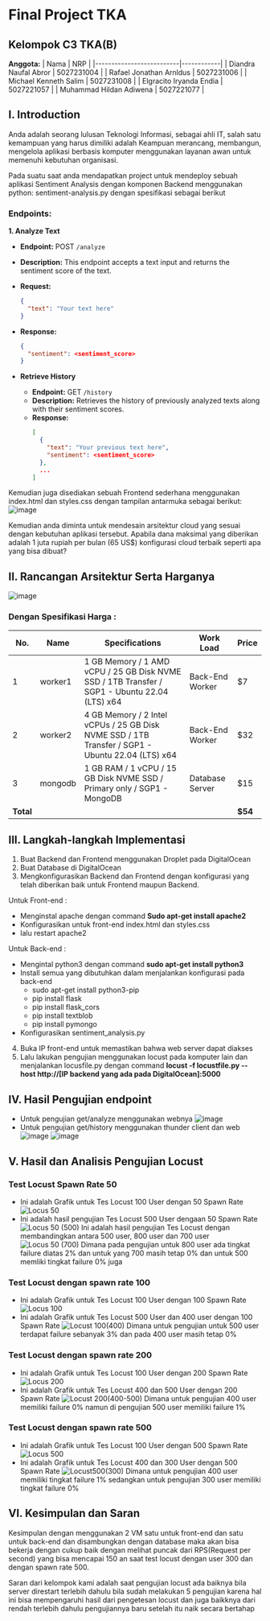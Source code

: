 # Final Project TKA 

## Kelompok C3 TKA(B)

**Anggota:**
| Nama                     | NRP        |
|--------------------------|------------|
| Diandra Naufal Abror     | 5027231004 |
| Rafael Jonathan Arnldus  | 5027231006 |
| Michael Kenneth Salim    | 5027231008 |
| Elgracito Iryanda Endia  | 5027221057 |
| Muhammad Hildan Adiwena  | 5027221077 |

## I. Introduction
Anda adalah seorang lulusan Teknologi Informasi, sebagai ahli IT, salah satu kemampuan yang harus dimiliki adalah Keampuan merancang, membangun, mengelola aplikasi berbasis komputer menggunakan layanan awan untuk memenuhi kebutuhan organisasi.

Pada suatu saat anda mendapatkan project untuk mendeploy sebuah aplikasi Sentiment Analysis dengan komponen Backend menggunakan python: sentiment-analysis.py dengan spesifikasi sebagai berikut 

### Endpoints:
**1. Analyze Text**
  - **Endpoint:** POST `/analyze`
  - **Description:** This endpoint accepts a text input and returns the sentiment score of the text.
  - **Request:**
    ```json
    {
      "text": "Your text here"
    }
    ```
  - **Response:**
    ```json
    {
      "sentiment": <sentiment_score>
    }
    ```

- **Retrieve History**
  - **Endpoint:** GET `/history`
  - **Description:** Retrieves the history of previously analyzed texts along with their sentiment scores.
  - **Response:**
    ```json
    [
      {
        "text": "Your previous text here",
        "sentiment": <sentiment_score>
      },
      ...
    ]
    ```

Kemudian juga disediakan sebuah Frontend sederhana menggunakan index.html dan styles.css dengan tampilan antarmuka sebagai berikut: 
![image](https://github.com/RafaelJonathanA/FP-TKA-C3/assets/150375098/54bfcb8c-8d63-4c59-986a-f73d09bda5cf)

Kemudian anda diminta untuk mendesain arsitektur cloud yang sesuai dengan kebutuhan aplikasi tersebut. Apabila dana maksimal yang diberikan adalah 1 juta rupiah per bulan (65 US$) konfigurasi cloud terbaik seperti apa yang bisa dibuat?

## II. Rancangan Arsitektur Serta Harganya 
![image](https://github.com/RafaelJonathanA/FP-TKA-C3/assets/150375098/2d2a4ab8-4d3e-4ce4-a213-3301154a9706)

### Dengan Spesifikasi Harga : 

| No. | Name         | Specifications                                                                      | Work Load            | Price |
|-----|--------------|-------------------------------------------------------------------------------------|----------------------|-------|
| 1   | worker1      | 1 GB Memory / 1 AMD vCPU / 25 GB Disk NVME SSD / 1TB Transfer / SGP1 - Ubuntu 22.04 (LTS) x64 | Back-End Worker      | $7    |
| 2   | worker2      | 4 GB Memory / 2 Intel vCPUs / 25 GB Disk NVME SSD / 1TB Transfer / SGP1 - Ubuntu 22.04 (LTS) x64 | Back-End Worker   | $32    |
| 3   | mongodb      | 1 GB RAM / 1 vCPU / 15 GB Disk NVME SSD / Primary only / SGP1 - MongoDB             | Database Server      | $15   |
|**Total**     |     |        |        | **$54**|


## III. Langkah-langkah Implementasi 
1. Buat Backend dan Frontend menggunakan Droplet pada DigitalOcean 
2. Buat Database di DigitalOcean 
3. Mengkonfigurasikan Backend dan Frontend dengan konfigurasi yang telah diberikan baik untuk Frontend maupun Backend. 

Untuk Front-end : 
-  Menginstal apache dengan command **Sudo apt-get install apache2**
- Konfigurasikan untuk front-end index.html dan styles.css 
- lalu restart apache2

Untuk Back-end :
- Mengintal python3 dengan command **sudo apt-get install python3** 
- Install semua yang dibutuhkan dalam menjalankan konfigurasi pada back-end 
    - sudo apt-get install python3-pip 
    - pip install flask
    - pip install flask_cors
    - pip install textblob
    - pip install pymongo
- Konfigurasikan sentiment_analysis.py 
4. Buka IP front-end untuk memastikan bahwa web server dapat diakses 
5. Lalu lakukan pengujian menggunakan locust pada komputer lain dan menjalankan locusfile.py dengan command **locust -f locustfile.py --host http://[IP backend yang ada pada DigitalOcean]:5000**

## IV. Hasil Pengujian endpoint 
- Untuk pengujian get/analyze menggunakan webnya 
![image](https://github.com/RafaelJonathanA/FP-TKA-C3/assets/150375098/ab420cc3-6b50-4ece-b3cc-a315c0eb823f)
- Untuk pengujian get/history menggunakan thunder client dan web 
![image](https://github.com/RafaelJonathanA/FP-TKA-C3/assets/150375098/1a649765-0b54-497c-abdd-bede31641226)
![image](https://github.com/RafaelJonathanA/FP-TKA-C3/assets/150375098/1412b1fe-4aea-4d05-8740-d20e565d4d66)

## V. Hasil dan Analisis Pengujian Locust 
### Test Locust Spawn Rate 50
- Ini adalah Grafik untuk Tes Locust 100 User dengan 50 Spawn Rate 
![Locus 50](https://github.com/RafaelJonathanA/FP-TKA-C3/assets/150375098/b8995a63-eb95-4129-a6d7-eee120029620)
- Ini adalah hasil pengujian Tes Locust 500 User dengaan 50 Spawn Rate
![Locus 50 (500)](https://github.com/RafaelJonathanA/FP-TKA-C3/assets/150375098/82738be1-fb2c-481c-852d-a396d84332c2)
Ini adalah hasil pengujian Tes Locust dengan membandingkan antara 500 user, 800 user dan 700 user 
![Locus 50 (700)](https://github.com/RafaelJonathanA/FP-TKA-C3/assets/150375098/f69f20e9-e5a2-4688-ae8e-1089f46095a4)
Dimana pada pengujian untuk 800 user ada tingkat failure diatas 2% dan untuk yang 700 masih tetap 0% dan untuk 500 memliki tingkat failure 0% juga 

### Test Locust dengan spawn rate 100
- Ini adalah Grafik untuk Tes Locust 100 User dengan 100 Spawn Rate 
![Locus 100](https://github.com/RafaelJonathanA/FP-TKA-C3/assets/150375098/d668a8f9-fd93-48c5-8c16-90287a0f3888) 
- Ini adalah Grafik untuk Tes Locust 500 User dan 400 user dengan 100 Spawn Rate 
![Locust 100(400)](https://github.com/RafaelJonathanA/FP-TKA-C3/assets/150375098/0aecd082-c300-41b6-b062-d78794720342)
Dimana untuk pengujian untuk 500 user terdapat failure sebanyak 3% dan pada 400 user masih tetap 0% 

### Test Locust dengan spawn rate 200
- Ini adalah Grafik untuk Tes Locust 100 User dengan 200 Spawn Rate 
![Locus 200](https://github.com/RafaelJonathanA/FP-TKA-C3/assets/150375098/16177525-9b83-4e35-a46e-2e14224b0e68)
- Ini adalah Grafik untuk Tes Locust 400 dan 500 User dengan 200 Spawn Rate
![Locust 200(400-500)](https://github.com/RafaelJonathanA/FP-TKA-C3/assets/150375098/c993c775-4907-4775-8fac-96debe6bf35e)
Dimana untuk pengujian 400 user memiliki failure 0% namun di pengujian 500 user memiliki failure 1% 

### Test Locust dengan spawn rate 500 
- Ini adalah Grafik untuk Tes Locust 100 User dengan 500 Spawn Rate 
![Locus 500](https://github.com/RafaelJonathanA/FP-TKA-C3/assets/150375098/fa9748c4-b84a-40a3-ae6b-2ac501a759e9)
- Ini adalah Grafik untuk Tes Locust 400 dan 300 User dengan 500 Spawn Rate 
![Locust500(300)](https://github.com/RafaelJonathanA/FP-TKA-C3/assets/150375098/de652363-830b-47d2-aac8-f4ef8f743012)
Dimana untuk pengujian 400 user memiliki tingkat failure 1% sedangkan untuk pengujian 300 user memiliki tingkat  failure 0% 

## VI. Kesimpulan dan Saran 
Kesimpulan dengan menggunakan 2 VM satu untuk front-end dan satu untuk back-end dan disambungkan dengan database maka akan bisa bekerja dengan cukup baik dengan melihat puncak dari RPS(Request per second) yang bisa mencapai 150 an saat test locust dengan user 300 dan dengan spawn rate 500. 

Saran dari kelompok kami adalah saat pengujian locust ada baiknya bila server direstart terlebih dahulu bila sudah melakukan 5 pengujian karena hal ini bisa mempengaruhi hasil dari pengetesan locust dan juga baikknya dari rendah terlebih dahulu pengujiannya baru setelah itu naik secara bertahap 
